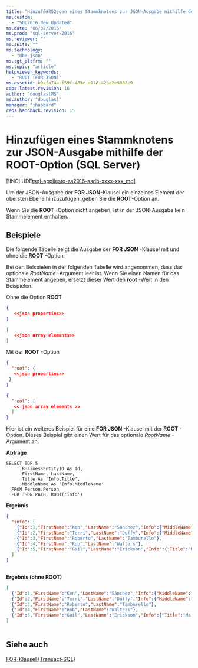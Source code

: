 ```yaml
---
title: "Hinzuf&#252;gen eines Stammknotens zur JSON-Ausgabe mithilfe der ROOT-Option (SQL Server) | Microsoft Docs"
ms.custom: 
  - "SQL2016_New_Updated"
ms.date: "06/02/2016"
ms.prod: "sql-server-2016"
ms.reviewer: ""
ms.suite: ""
ms.technology: 
  - "dbe-json"
ms.tgt_pltfrm: ""
ms.topic: "article"
helpviewer_keywords: 
  - "ROOT (FÜR JSON)"
ms.assetid: b9afa74a-f59f-483e-a178-42be2e9882c9
caps.latest.revision: 16
author: "douglaslMS"
ms.author: "douglasl"
manager: "jhubbard"
caps.handback.revision: 15
---
```

# Hinzuf&#252;gen eines Stammknotens zur JSON-Ausgabe mithilfe der ROOT-Option (SQL Server)
[!INCLUDE[tsql-appliesto-ss2016-asdb-xxxx-xxx_md](../../includes/tsql-appliesto-ss2016-asdb-xxxx-xxx-md.md)]

  Um der JSON-Ausgabe der **FOR JSON**-Klausel ein einzelnes Element der obersten Ebene hinzuzufügen, geben Sie die **ROOT**-Option an.  
  
 Wenn Sie die **ROOT** -Option nicht angeben, ist in der JSON-Ausgabe kein Stammelement enthalten.  
  
## Beispiele  
 Die folgende Tabelle zeigt die Ausgabe der **FOR JSON** -Klausel mit und ohne die **ROOT** -Option.  
  
 Bei den Beispielen in der folgenden Tabelle wird angenommen, dass das optionale *RootName* -Argument leer ist. Wenn Sie einen Namen für das Stammelement angeben, ersetzt dieser Wert den **root** -Wert in den Beispielen.  
  
 Ohne die Option **ROOT**  
  
```json  
{  
   <<json properties>>  
}  
```  
  
```json  
[  
   <<json array elements>>  
]  
```  
  
 Mit der **ROOT** -Option  
  
```json  
{   
  "root": {  
   <<json properties>>  
 }  
}  
```  
  
```json  
{   
  "root": [  
   << json array elements >>  
  ]  
}  
```  
  
 Hier ist ein weiteres Beispiel für eine **FOR JSON** -Klausel mit der **ROOT** -Option. Dieses Beispiel gibt einen Wert für das optionale *RootName* -Argument an.  
  
 **Abfrage**  
  
```tsql  
SELECT TOP 5   
      BusinessEntityID As Id,  
      FirstName, LastName,  
      Title As 'Info.Title',  
      MiddleName As 'Info.MiddleName'  
  FROM Person.Person  
  FOR JSON PATH, ROOT('info')  
```  
  
 **Ergebnis**  
  
```json  
{  
  "info": [  
    {"Id":1,"FirstName":"Ken","LastName":"Sánchez","Info":{"MiddleName":"J"}},  
    {"Id":2,"FirstName":"Terri","LastName":"Duffy","Info":{"MiddleName":"Lee"}},  
    {"Id":3,"FirstName":"Roberto","LastName":"Tamburello"},  
    {"Id":4,"FirstName":"Rob","LastName":"Walters"},  
    {"Id":5,"FirstName":"Gail","LastName":"Erickson","Info":{"Title":"Ms.","MiddleName":"A"}}  
  ]  
}  
  
```  
  
 **Ergebnis (ohne ROOT)**  
  
```json  
[  
  {"Id":1,"FirstName":"Ken","LastName":"Sánchez","Info":{"MiddleName":"J"}},  
  {"Id":2,"FirstName":"Terri","LastName":"Duffy","Info":{"MiddleName":"Lee"}},  
  {"Id":3,"FirstName":"Roberto","LastName":"Tamburello"},  
  {"Id":4,"FirstName":"Rob","LastName":"Walters"},  
  {"Id":5,"FirstName":"Gail","LastName":"Erickson","Info":{"Title":"Ms.","MiddleName":"A"}}  
]  
  
```  
  
## Siehe auch  
 [FOR-Klausel &#40;Transact-SQL&#41;](../Topic/FOR%20Clause%20\(Transact-SQL\).md)  
  
  